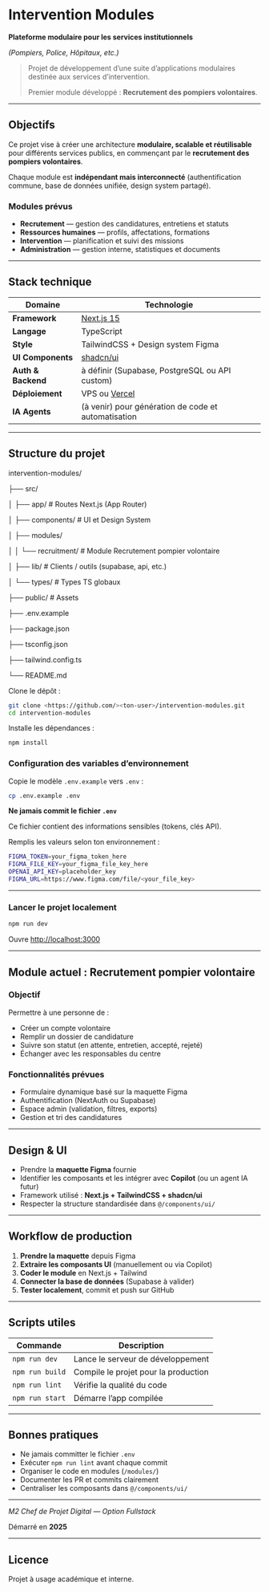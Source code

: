 # Intervention Modules

**Plateforme modulaire pour les services institutionnels**

*(Pompiers, Police, Hôpitaux, etc.)*

> Projet de développement d’une suite d’applications modulaires destinée aux services d’intervention.
> 
> 
> Premier module développé : **Recrutement des pompiers volontaires**.
> 

---

## Objectifs

Ce projet vise à créer une architecture **modulaire, scalable et réutilisable** pour différents services publics, en commençant par le **recrutement des pompiers volontaires**.

Chaque module est **indépendant mais interconnecté** (authentification commune, base de données unifiée, design system partagé).

### Modules prévus

- **Recrutement** — gestion des candidatures, entretiens et statuts
- **Ressources humaines** — profils, affectations, formations
- **Intervention** — planification et suivi des missions
- **Administration** — gestion interne, statistiques et documents

---

## Stack technique

| Domaine | Technologie |
| --- | --- |
| **Framework** | [Next.js 15](https://nextjs.org/) |
| **Langage** | TypeScript |
| **Style** | TailwindCSS + Design system Figma |
| **UI Components** | [shadcn/ui](https://ui.shadcn.com/) |
| **Auth & Backend** | à définir (Supabase, PostgreSQL ou API custom) |
| **Déploiement** | VPS ou [Vercel](https://vercel.com/) |
| **IA Agents** | (à venir) pour génération de code et automatisation |

---

## Structure du projet

intervention-modules/

├── src/

│   ├── app/                # Routes Next.js (App Router)

│   ├── components/         # UI et Design System

│   ├── modules/

│   │   └── recruitment/    # Module Recrutement pompier volontaire

│   ├── lib/                # Clients / outils (supabase, api, etc.)

│   └── types/              # Types TS globaux

├── public/                 # Assets

├── .env.example

├── package.json

├── tsconfig.json

├── tailwind.config.ts

└── README.md

Clone le dépôt :

```bash
git clone <https://github.com/><ton-user>/intervention-modules.git
cd intervention-modules
```

Installe les dépendances :

```bash
npm install

```

### Configuration des variables d’environnement

Copie le modèle `.env.example` vers `.env` :

```bash
cp .env.example .env

```

**Ne jamais commit le fichier `.env`**

Ce fichier contient des informations sensibles (tokens, clés API).

Remplis les valeurs selon ton environnement :

```bash
FIGMA_TOKEN=your_figma_token_here
FIGMA_FILE_KEY=your_figma_file_key_here
OPENAI_API_KEY=placeholder_key
FIGMA_URL=https://www.figma.com/file/<your_file_key>
```

---

### Lancer le projet localement

```bash
npm run dev
```

Ouvre [http://localhost:3000](http://localhost:3000/)

---

## Module actuel : Recrutement pompier volontaire

### Objectif

Permettre à une personne de :

- Créer un compte volontaire
- Remplir un dossier de candidature
- Suivre son statut (en attente, entretien, accepté, rejeté)
- Échanger avec les responsables du centre

### Fonctionnalités prévues

- Formulaire dynamique basé sur la maquette Figma
- Authentification (NextAuth ou Supabase)
- Espace admin (validation, filtres, exports)
- Gestion et tri des candidatures

---

## Design & UI

- Prendre la **maquette Figma** fournie
- Identifier les composants et les intégrer avec **Copilot** (ou un agent IA futur)
- Framework utilisé : **Next.js + TailwindCSS + shadcn/ui**
- Respecter la structure standardisée dans `@/components/ui/`

---

## Workflow de production

1. **Prendre la maquette** depuis Figma
2. **Extraire les composants UI** (manuellement ou via Copilot)
3. **Coder le module** en Next.js + Tailwind
4. **Connecter la base de données** (Supabase à valider)
5. **Tester localement**, commit et push sur GitHub

---

## Scripts utiles

| Commande | Description |
| --- | --- |
| `npm run dev` | Lance le serveur de développement |
| `npm run build` | Compile le projet pour la production |
| `npm run lint` | Vérifie la qualité du code |
| `npm run start` | Démarre l’app compilée |

---

## Bonnes pratiques

- Ne jamais committer le fichier `.env`
- Exécuter `npm run lint` avant chaque commit
- Organiser le code en modules (`/modules/`)
- Documenter les PR et commits clairement
- Centraliser les composants dans `@/components/ui/`

---

*M2 Chef de Projet Digital — Option Fullstack*

Démarré en **2025**

---

## Licence

Projet à usage académique et interne.